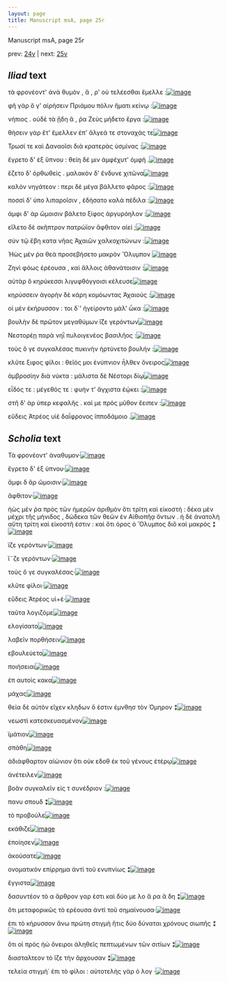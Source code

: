```yaml
---
layout: page
title: Manuscript msA, page 25r
---
```


Manuscript msA, page 25r

prev:  [24v](../24v) | next:  [25v](../25v)

## *Iliad* text

τὰ φρονέοντ' ἀνὰ θυμὸν , ἅ , ρ' οὐ τελέεσθαι ἔμελλε :[![image](http://www.homermultitext.org/iipsrv?OBJ=IIP,1.0&FIF=/project/homer/pyramidal/deepzoom/hmt/vaimg/2017a/VA025RN_0026.tif&RGN=0.167,0.1998,0.389,0.0398&WID=1000&CVT=JPEG)](http://www.homermultitext.org/ict2/?urn=urn:cite2:hmt:vaimg.2017a:VA025RN_0026@0.167,0.1998,0.389,0.0398)

φῆ γὰρ ὅ γ' αἱρήσειν Πριάμου πόλιν ἤματι κείνῳ :[![image](http://www.homermultitext.org/iipsrv?OBJ=IIP,1.0&FIF=/project/homer/pyramidal/deepzoom/hmt/vaimg/2017a/VA025RN_0026.tif&RGN=0.172,0.2246,0.395,0.0293&WID=1000&CVT=JPEG)](http://www.homermultitext.org/ict2/?urn=urn:cite2:hmt:vaimg.2017a:VA025RN_0026@0.172,0.2246,0.395,0.0293)

νήπιος . οὐδὲ τὰ ᾔδη ἅ , ῥα Ζεὺς μήδετο ἔργα :[![image](http://www.homermultitext.org/iipsrv?OBJ=IIP,1.0&FIF=/project/homer/pyramidal/deepzoom/hmt/vaimg/2017a/VA025RN_0026.tif&RGN=0.17,0.2442,0.388,0.0338&WID=1000&CVT=JPEG)](http://www.homermultitext.org/ict2/?urn=urn:cite2:hmt:vaimg.2017a:VA025RN_0026@0.17,0.2442,0.388,0.0338)

θήσειν γὰρ ἔτ' ἔμελλεν ἐπ' ἄλγεά τε στοναχάς τε[![image](http://www.homermultitext.org/iipsrv?OBJ=IIP,1.0&FIF=/project/homer/pyramidal/deepzoom/hmt/vaimg/2017a/VA025RN_0026.tif&RGN=0.166,0.2615,0.4,0.0361&WID=1000&CVT=JPEG)](http://www.homermultitext.org/ict2/?urn=urn:cite2:hmt:vaimg.2017a:VA025RN_0026@0.166,0.2615,0.4,0.0361)

Τρωσί τε καὶ Δαναοῖσι διὰ κρατερὰς 					ὑσμίνας :[![image](http://www.homermultitext.org/iipsrv?OBJ=IIP,1.0&FIF=/project/homer/pyramidal/deepzoom/hmt/vaimg/2017a/VA025RN_0026.tif&RGN=0.167,0.2795,0.404,0.0361&WID=1000&CVT=JPEG)](http://www.homermultitext.org/ict2/?urn=urn:cite2:hmt:vaimg.2017a:VA025RN_0026@0.167,0.2795,0.404,0.0361)

ἔγρετο δ' ἐξ ὕπνου : θείη δέ μιν ἀμφέχυτ' ὀμφή .[![image](http://www.homermultitext.org/iipsrv?OBJ=IIP,1.0&FIF=/project/homer/pyramidal/deepzoom/hmt/vaimg/2017a/VA025RN_0026.tif&RGN=0.166,0.2998,0.396,0.0361&WID=1000&CVT=JPEG)](http://www.homermultitext.org/ict2/?urn=urn:cite2:hmt:vaimg.2017a:VA025RN_0026@0.166,0.2998,0.396,0.0361)

ἕζετο δ' ὀρθωθεὶς . μαλακὸν δ' ἔνδυνε χιτῶνα[![image](http://www.homermultitext.org/iipsrv?OBJ=IIP,1.0&FIF=/project/homer/pyramidal/deepzoom/hmt/vaimg/2017a/VA025RN_0026.tif&RGN=0.158,0.3163,0.397,0.0383&WID=1000&CVT=JPEG)](http://www.homermultitext.org/ict2/?urn=urn:cite2:hmt:vaimg.2017a:VA025RN_0026@0.158,0.3163,0.397,0.0383)

καλὸν νηγάτεον : περι δὲ μέγα βάλλετο φᾶρος :[![image](http://www.homermultitext.org/iipsrv?OBJ=IIP,1.0&FIF=/project/homer/pyramidal/deepzoom/hmt/vaimg/2017a/VA025RN_0026.tif&RGN=0.165,0.3366,0.382,0.0361&WID=1000&CVT=JPEG)](http://www.homermultitext.org/ict2/?urn=urn:cite2:hmt:vaimg.2017a:VA025RN_0026@0.165,0.3366,0.382,0.0361)

ποσσὶ δ' ὑπο λιπαροῖσιν , ἐδήσατο καλὰ πέδιλα :[![image](http://www.homermultitext.org/iipsrv?OBJ=IIP,1.0&FIF=/project/homer/pyramidal/deepzoom/hmt/vaimg/2017a/VA025RN_0026.tif&RGN=0.161,0.3561,0.412,0.0346&WID=1000&CVT=JPEG)](http://www.homermultitext.org/ict2/?urn=urn:cite2:hmt:vaimg.2017a:VA025RN_0026@0.161,0.3561,0.412,0.0346)

ἀμφι δ' ὰρ ὤμοισιν βάλετο ξίφος ἀργυρόηλον :[![image](http://www.homermultitext.org/iipsrv?OBJ=IIP,1.0&FIF=/project/homer/pyramidal/deepzoom/hmt/vaimg/2017a/VA025RN_0026.tif&RGN=0.16,0.3764,0.395,0.0346&WID=1000&CVT=JPEG)](http://www.homermultitext.org/ict2/?urn=urn:cite2:hmt:vaimg.2017a:VA025RN_0026@0.16,0.3764,0.395,0.0346)

εἵλετο δὲ σκῆπτρον πατρώϊον ἄφθιτον αἰεί ;[![image](http://www.homermultitext.org/iipsrv?OBJ=IIP,1.0&FIF=/project/homer/pyramidal/deepzoom/hmt/vaimg/2017a/VA025RN_0026.tif&RGN=0.167,0.3967,0.385,0.0338&WID=1000&CVT=JPEG)](http://www.homermultitext.org/ict2/?urn=urn:cite2:hmt:vaimg.2017a:VA025RN_0026@0.167,0.3967,0.385,0.0338)

σὺν τῷ ἔβη κατα νῆας Ἀχαιῶν χαλκοχιτώνων :[![image](http://www.homermultitext.org/iipsrv?OBJ=IIP,1.0&FIF=/project/homer/pyramidal/deepzoom/hmt/vaimg/2017a/VA025RN_0026.tif&RGN=0.163,0.4162,0.41,0.0331&WID=1000&CVT=JPEG)](http://www.homermultitext.org/ict2/?urn=urn:cite2:hmt:vaimg.2017a:VA025RN_0026@0.163,0.4162,0.41,0.0331)

Ἠὼς μέν ῥα θεὰ 					προσεβήσετο μακρὸν Ὄλυμπον 				[![image](http://www.homermultitext.org/iipsrv?OBJ=IIP,1.0&FIF=/project/homer/pyramidal/deepzoom/hmt/vaimg/2017a/VA025RN_0026.tif&RGN=0.154,0.4313,0.42,0.0383&WID=1000&CVT=JPEG)](http://www.homermultitext.org/ict2/?urn=urn:cite2:hmt:vaimg.2017a:VA025RN_0026@0.154,0.4313,0.42,0.0383)

Ζηνὶ φόως ἐρέουσα , καὶ 					ἄλλοις ἀθανάτοισιν :[![image](http://www.homermultitext.org/iipsrv?OBJ=IIP,1.0&FIF=/project/homer/pyramidal/deepzoom/hmt/vaimg/2017a/VA025RN_0026.tif&RGN=0.156,0.4493,0.398,0.0383&WID=1000&CVT=JPEG)](http://www.homermultitext.org/ict2/?urn=urn:cite2:hmt:vaimg.2017a:VA025RN_0026@0.156,0.4493,0.398,0.0383)

αὐτὰρ ὃ κηρύκεσσι λιγυφθόγγοισι κέλευσε[![image](http://www.homermultitext.org/iipsrv?OBJ=IIP,1.0&FIF=/project/homer/pyramidal/deepzoom/hmt/vaimg/2017a/VA025RN_0026.tif&RGN=0.159,0.4733,0.387,0.0353&WID=1000&CVT=JPEG)](http://www.homermultitext.org/ict2/?urn=urn:cite2:hmt:vaimg.2017a:VA025RN_0026@0.159,0.4733,0.387,0.0353)

κηρύσσειν ἀγορὴν δὲ κάρη κομόωντας Ἀχαιούς :[![image](http://www.homermultitext.org/iipsrv?OBJ=IIP,1.0&FIF=/project/homer/pyramidal/deepzoom/hmt/vaimg/2017a/VA025RN_0026.tif&RGN=0.157,0.4899,0.414,0.0338&WID=1000&CVT=JPEG)](http://www.homermultitext.org/ict2/?urn=urn:cite2:hmt:vaimg.2017a:VA025RN_0026@0.157,0.4899,0.414,0.0338)

οἱ μὲν ἐκήρυσσον : τοι δ`' ἠγείροντο μάλ' ὦκα :[![image](http://www.homermultitext.org/iipsrv?OBJ=IIP,1.0&FIF=/project/homer/pyramidal/deepzoom/hmt/vaimg/2017a/VA025RN_0026.tif&RGN=0.163,0.5109,0.393,0.0361&WID=1000&CVT=JPEG)](http://www.homermultitext.org/ict2/?urn=urn:cite2:hmt:vaimg.2017a:VA025RN_0026@0.163,0.5109,0.393,0.0361)

βουλὴν δὲ πρῶτον μεγαθύμων ἵ̈ζε γερόντων[![image](http://www.homermultitext.org/iipsrv?OBJ=IIP,1.0&FIF=/project/homer/pyramidal/deepzoom/hmt/vaimg/2017a/VA025RN_0026.tif&RGN=0.161,0.5312,0.379,0.0301&WID=1000&CVT=JPEG)](http://www.homermultitext.org/ict2/?urn=urn:cite2:hmt:vaimg.2017a:VA025RN_0026@0.161,0.5312,0.379,0.0301)

Νεστορέῃ παρὰ νηῒ 					πυλοιγενέος βασιλῆος :[![image](http://www.homermultitext.org/iipsrv?OBJ=IIP,1.0&FIF=/project/homer/pyramidal/deepzoom/hmt/vaimg/2017a/VA025RN_0026.tif&RGN=0.157,0.5477,0.402,0.0353&WID=1000&CVT=JPEG)](http://www.homermultitext.org/ict2/?urn=urn:cite2:hmt:vaimg.2017a:VA025RN_0026@0.157,0.5477,0.402,0.0353)

τοὺς ὅ γε συγκαλέσας πυκινὴν ἠρτύνετο βουλήν :[![image](http://www.homermultitext.org/iipsrv?OBJ=IIP,1.0&FIF=/project/homer/pyramidal/deepzoom/hmt/vaimg/2017a/VA025RN_0026.tif&RGN=0.153,0.5665,0.411,0.0361&WID=1000&CVT=JPEG)](http://www.homermultitext.org/ict2/?urn=urn:cite2:hmt:vaimg.2017a:VA025RN_0026@0.153,0.5665,0.411,0.0361)

κλῦτε ξιφος φίλοι : θεῖός μοι ἐνύπνιον ἦλθεν ὄνειρος[![image](http://www.homermultitext.org/iipsrv?OBJ=IIP,1.0&FIF=/project/homer/pyramidal/deepzoom/hmt/vaimg/2017a/VA025RN_0026.tif&RGN=0.157,0.5845,0.424,0.0383&WID=1000&CVT=JPEG)](http://www.homermultitext.org/ict2/?urn=urn:cite2:hmt:vaimg.2017a:VA025RN_0026@0.157,0.5845,0.424,0.0383)

ἀμβροσίην διὰ νύκτα : μάλιστα δὲ Νέστορι δίῳ[![image](http://www.homermultitext.org/iipsrv?OBJ=IIP,1.0&FIF=/project/homer/pyramidal/deepzoom/hmt/vaimg/2017a/VA025RN_0026.tif&RGN=0.157,0.5845,0.424,0.0383&WID=1000&CVT=JPEG)](http://www.homermultitext.org/ict2/?urn=urn:cite2:hmt:vaimg.2017a:VA025RN_0026@0.157,0.5845,0.424,0.0383)

εἶδός τε : μέγεθός τε : φυήν τ' ἄγχιστα ἐῴκει :[![image](http://www.homermultitext.org/iipsrv?OBJ=IIP,1.0&FIF=/project/homer/pyramidal/deepzoom/hmt/vaimg/2017a/VA025RN_0026.tif&RGN=0.157,0.6221,0.4,0.0346&WID=1000&CVT=JPEG)](http://www.homermultitext.org/ict2/?urn=urn:cite2:hmt:vaimg.2017a:VA025RN_0026@0.157,0.6221,0.4,0.0346)

στῆ δ' ὰρ ὑπερ κεφαλῆς . καί με πρὸς μῦθον ἔειπεν :[![image](http://www.homermultitext.org/iipsrv?OBJ=IIP,1.0&FIF=/project/homer/pyramidal/deepzoom/hmt/vaimg/2017a/VA025RN_0026.tif&RGN=0.151,0.6424,0.425,0.0338&WID=1000&CVT=JPEG)](http://www.homermultitext.org/ict2/?urn=urn:cite2:hmt:vaimg.2017a:VA025RN_0026@0.151,0.6424,0.425,0.0338)

εὕδεις Ἀτρέος υἱὲ 					δαΐφρονος ἱπποδάμοιο .[![image](http://www.homermultitext.org/iipsrv?OBJ=IIP,1.0&FIF=/project/homer/pyramidal/deepzoom/hmt/vaimg/2017a/VA025RN_0026.tif&RGN=0.145,0.6612,0.412,0.0413&WID=1000&CVT=JPEG)](http://www.homermultitext.org/ict2/?urn=urn:cite2:hmt:vaimg.2017a:VA025RN_0026@0.145,0.6612,0.412,0.0413)

## *Scholia* text

Τὰ φρονέοντ' ἀναθυμον·[![image](http://www.homermultitext.org/iipsrv?OBJ=IIP,1.0&FIF=/project/homer/pyramidal/deepzoom/hmt/vaimg/2017a/VA025RN_0026.tif&RGN=0.1717,0.0948,0.5463,0.0207&WID=1000&CVT=JPEG)](http://www.homermultitext.org/ict2/?urn=urn:cite2:hmt:vaimg.2017a:VA025RN_0026@0.1717,0.0948,0.5463,0.0207)

ἔγρετο δ' ἐξ ύπνου·[![image](http://www.homermultitext.org/iipsrv?OBJ=IIP,1.0&FIF=/project/homer/pyramidal/deepzoom/hmt/vaimg/2017a/VA025RN_0026.tif&RGN=0.1683,0.1101,0.6042,0.032&WID=1000&CVT=JPEG)](http://www.homermultitext.org/ict2/?urn=urn:cite2:hmt:vaimg.2017a:VA025RN_0026@0.1683,0.1101,0.6042,0.032)

ἄμφι δ ἂρ ὤμοισιν·[![image](http://www.homermultitext.org/iipsrv?OBJ=IIP,1.0&FIF=/project/homer/pyramidal/deepzoom/hmt/vaimg/2017a/VA025RN_0026.tif&RGN=0.5658,0.1849,0.2142,0.1092&WID=1000&CVT=JPEG)](http://www.homermultitext.org/ict2/?urn=urn:cite2:hmt:vaimg.2017a:VA025RN_0026@0.5658,0.1849,0.2142,0.1092)

ἄφθιτον·[![image](http://www.homermultitext.org/iipsrv?OBJ=IIP,1.0&FIF=/project/homer/pyramidal/deepzoom/hmt/vaimg/2017a/VA025RN_0026.tif&RGN=0.5554,0.2863,0.2238,0.053&WID=1000&CVT=JPEG)](http://www.homermultitext.org/ict2/?urn=urn:cite2:hmt:vaimg.2017a:VA025RN_0026@0.5554,0.2863,0.2238,0.053)

ἠὼς μέν ῥα πρὸς τῶν ἡμερῶν ἀριθμὸν ὅτι τρίτη καὶ εἰκοστή : δέκα μὲν μέχρι τῆς μήνιδος , δώδεκα τῶν θεῶν ἐν Αἰθιοπῆᾳ ὄντων . ἡ δὲ ἀνατολὴ αὕτη τρίτη καὶ εἰκοστῆ ἐστιν : καὶ ὅτι όρος ὁ Ὄλυμπος διὃ καὶ μακρός ⁑[![image](http://www.homermultitext.org/iipsrv?OBJ=IIP,1.0&FIF=/project/homer/pyramidal/deepzoom/hmt/vaimg/2017a/VA025RN_0026.tif&RGN=0.5554,0.3304,0.2496,0.0663&WID=1000&CVT=JPEG)](http://www.homermultitext.org/ict2/?urn=urn:cite2:hmt:vaimg.2017a:VA025RN_0026@0.5554,0.3304,0.2496,0.0663)

ϊζε γερόντων·[![image](http://www.homermultitext.org/iipsrv?OBJ=IIP,1.0&FIF=/project/homer/pyramidal/deepzoom/hmt/vaimg/2017a/VA025RN_0026.tif&RGN=0.5596,0.3908,0.2263,0.051&WID=1000&CVT=JPEG)](http://www.homermultitext.org/ict2/?urn=urn:cite2:hmt:vaimg.2017a:VA025RN_0026@0.5596,0.3908,0.2263,0.051)

ἵ¨ζε γερόντων·[![image](http://www.homermultitext.org/iipsrv?OBJ=IIP,1.0&FIF=/project/homer/pyramidal/deepzoom/hmt/vaimg/2017a/VA025RN_0026.tif&RGN=0.5558,0.4815,0.2292,0.042&WID=1000&CVT=JPEG)](http://www.homermultitext.org/ict2/?urn=urn:cite2:hmt:vaimg.2017a:VA025RN_0026@0.5558,0.4815,0.2292,0.042)

τοὺς ὅ γε συγκαλέσας·[![image](http://www.homermultitext.org/iipsrv?OBJ=IIP,1.0&FIF=/project/homer/pyramidal/deepzoom/hmt/vaimg/2017a/VA025RN_0026.tif&RGN=0.5529,0.5169,0.2542,0.0497&WID=1000&CVT=JPEG)](http://www.homermultitext.org/ict2/?urn=urn:cite2:hmt:vaimg.2017a:VA025RN_0026@0.5529,0.5169,0.2542,0.0497)

κλῦτε φίλοι·[![image](http://www.homermultitext.org/iipsrv?OBJ=IIP,1.0&FIF=/project/homer/pyramidal/deepzoom/hmt/vaimg/2017a/VA025RN_0026.tif&RGN=0.5604,0.5616,0.2333,0.058&WID=1000&CVT=JPEG)](http://www.homermultitext.org/ict2/?urn=urn:cite2:hmt:vaimg.2017a:VA025RN_0026@0.5604,0.5616,0.2333,0.058)

εὔδεις Ἀτρέος υἱ+ὲ·[![image](http://www.homermultitext.org/iipsrv?OBJ=IIP,1.0&FIF=/project/homer/pyramidal/deepzoom/hmt/vaimg/2017a/VA025RN_0026.tif&RGN=0.1496,0.6999,0.6463,0.0594&WID=1000&CVT=JPEG)](http://www.homermultitext.org/ict2/?urn=urn:cite2:hmt:vaimg.2017a:VA025RN_0026@0.1496,0.6999,0.6463,0.0594)

ταῦτα λογιζόμε[![image](http://www.homermultitext.org/iipsrv?OBJ=IIP,1.0&FIF=/project/homer/pyramidal/deepzoom/hmt/vaimg/2017a/VA025RN_0026.tif&RGN=0.2064,0.2,0.0627,0.013&WID=1000&CVT=JPEG)](http://www.homermultitext.org/ict2/?urn=urn:cite2:hmt:vaimg.2017a:VA025RN_0026@0.2064,0.2,0.0627,0.013)

ελογίσατο[![image](http://www.homermultitext.org/iipsrv?OBJ=IIP,1.0&FIF=/project/homer/pyramidal/deepzoom/hmt/vaimg/2017a/VA025RN_0026.tif&RGN=0.1873,0.2249,0.0441,0.0075&WID=1000&CVT=JPEG)](http://www.homermultitext.org/ict2/?urn=urn:cite2:hmt:vaimg.2017a:VA025RN_0026@0.1873,0.2249,0.0441,0.0075)

λαβεῖν πορθήσειν[![image](http://www.homermultitext.org/iipsrv?OBJ=IIP,1.0&FIF=/project/homer/pyramidal/deepzoom/hmt/vaimg/2017a/VA025RN_0026.tif&RGN=0.2705,0.2246,0.0641,0.0096&WID=1000&CVT=JPEG)](http://www.homermultitext.org/ict2/?urn=urn:cite2:hmt:vaimg.2017a:VA025RN_0026@0.2705,0.2246,0.0641,0.0096)

εβουλεύετο[![image](http://www.homermultitext.org/iipsrv?OBJ=IIP,1.0&FIF=/project/homer/pyramidal/deepzoom/hmt/vaimg/2017a/VA025RN_0026.tif&RGN=0.4423,0.2451,0.0468,0.0102&WID=1000&CVT=JPEG)](http://www.homermultitext.org/ict2/?urn=urn:cite2:hmt:vaimg.2017a:VA025RN_0026@0.4423,0.2451,0.0468,0.0102)

ποιήσειαι[![image](http://www.homermultitext.org/iipsrv?OBJ=IIP,1.0&FIF=/project/homer/pyramidal/deepzoom/hmt/vaimg/2017a/VA025RN_0026.tif&RGN=0.1864,0.2601,0.0427,0.0092&WID=1000&CVT=JPEG)](http://www.homermultitext.org/ict2/?urn=urn:cite2:hmt:vaimg.2017a:VA025RN_0026@0.1864,0.2601,0.0427,0.0092)

ἐπ αυτοὶς κακα[![image](http://www.homermultitext.org/iipsrv?OBJ=IIP,1.0&FIF=/project/homer/pyramidal/deepzoom/hmt/vaimg/2017a/VA025RN_0026.tif&RGN=0.3982,0.2621,0.0545,0.0119&WID=1000&CVT=JPEG)](http://www.homermultitext.org/ict2/?urn=urn:cite2:hmt:vaimg.2017a:VA025RN_0026@0.3982,0.2621,0.0545,0.0119)

μάχας[![image](http://www.homermultitext.org/iipsrv?OBJ=IIP,1.0&FIF=/project/homer/pyramidal/deepzoom/hmt/vaimg/2017a/VA025RN_0026.tif&RGN=0.5009,0.2863,0.0336,0.0109&WID=1000&CVT=JPEG)](http://www.homermultitext.org/ict2/?urn=urn:cite2:hmt:vaimg.2017a:VA025RN_0026@0.5009,0.2863,0.0336,0.0109)

θεία δὲ αὐτὸν εῖχεν κληδων ὅ ἐστιν ἐμνθησ τὸν Όμηρον ⁑[![image](http://www.homermultitext.org/iipsrv?OBJ=IIP,1.0&FIF=/project/homer/pyramidal/deepzoom/hmt/vaimg/2017a/VA025RN_0026.tif&RGN=0.3386,0.2997,0.2068,0.014&WID=1000&CVT=JPEG)](http://www.homermultitext.org/ict2/?urn=urn:cite2:hmt:vaimg.2017a:VA025RN_0026@0.3386,0.2997,0.2068,0.014)

νεωστὶ κατεσκευασμένον[![image](http://www.homermultitext.org/iipsrv?OBJ=IIP,1.0&FIF=/project/homer/pyramidal/deepzoom/hmt/vaimg/2017a/VA025RN_0026.tif&RGN=0.2441,0.3375,0.0945,0.013&WID=1000&CVT=JPEG)](http://www.homermultitext.org/ict2/?urn=urn:cite2:hmt:vaimg.2017a:VA025RN_0026@0.2441,0.3375,0.0945,0.013)

ϊμάτιον[![image](http://www.homermultitext.org/iipsrv?OBJ=IIP,1.0&FIF=/project/homer/pyramidal/deepzoom/hmt/vaimg/2017a/VA025RN_0026.tif&RGN=0.4836,0.3403,0.0405,0.014&WID=1000&CVT=JPEG)](http://www.homermultitext.org/ict2/?urn=urn:cite2:hmt:vaimg.2017a:VA025RN_0026@0.4836,0.3403,0.0405,0.014)

σπάθη[![image](http://www.homermultitext.org/iipsrv?OBJ=IIP,1.0&FIF=/project/homer/pyramidal/deepzoom/hmt/vaimg/2017a/VA025RN_0026.tif&RGN=0.4,0.3785,0.0341,0.0096&WID=1000&CVT=JPEG)](http://www.homermultitext.org/ict2/?urn=urn:cite2:hmt:vaimg.2017a:VA025RN_0026@0.4,0.3785,0.0341,0.0096)

ἀδιάφθαρτον αἰώνιον ὅτι οὐκ εδοθ ἐκ τοῦ γένους ἑτέρῳ[![image](http://www.homermultitext.org/iipsrv?OBJ=IIP,1.0&FIF=/project/homer/pyramidal/deepzoom/hmt/vaimg/2017a/VA025RN_0026.tif&RGN=0.4254,0.3996,0.1382,0.0247&WID=1000&CVT=JPEG)](http://www.homermultitext.org/ict2/?urn=urn:cite2:hmt:vaimg.2017a:VA025RN_0026@0.4254,0.3996,0.1382,0.0247)

ἀνέτειλεν[![image](http://www.homermultitext.org/iipsrv?OBJ=IIP,1.0&FIF=/project/homer/pyramidal/deepzoom/hmt/vaimg/2017a/VA025RN_0026.tif&RGN=0.3621,0.4368,0.0539,0.0115&WID=1000&CVT=JPEG)](http://www.homermultitext.org/ict2/?urn=urn:cite2:hmt:vaimg.2017a:VA025RN_0026@0.3621,0.4368,0.0539,0.0115)

βοᾶν συγκαλεῖν εἰς τ συνέδριον :[![image](http://www.homermultitext.org/iipsrv?OBJ=IIP,1.0&FIF=/project/homer/pyramidal/deepzoom/hmt/vaimg/2017a/VA025RN_0026.tif&RGN=0.2471,0.4932,0.1286,0.0107&WID=1000&CVT=JPEG)](http://www.homermultitext.org/ict2/?urn=urn:cite2:hmt:vaimg.2017a:VA025RN_0026@0.2471,0.4932,0.1286,0.0107)

πανυ σπουδ ⁑[![image](http://www.homermultitext.org/iipsrv?OBJ=IIP,1.0&FIF=/project/homer/pyramidal/deepzoom/hmt/vaimg/2017a/VA025RN_0026.tif&RGN=0.4993,0.5165,0.0389,0.0088&WID=1000&CVT=JPEG)](http://www.homermultitext.org/ict2/?urn=urn:cite2:hmt:vaimg.2017a:VA025RN_0026@0.4993,0.5165,0.0389,0.0088)

τὸ προβούλε[![image](http://www.homermultitext.org/iipsrv?OBJ=IIP,1.0&FIF=/project/homer/pyramidal/deepzoom/hmt/vaimg/2017a/VA025RN_0026.tif&RGN=0.1804,0.5315,0.0554,0.0094&WID=1000&CVT=JPEG)](http://www.homermultitext.org/ict2/?urn=urn:cite2:hmt:vaimg.2017a:VA025RN_0026@0.1804,0.5315,0.0554,0.0094)

εκάθιζε[![image](http://www.homermultitext.org/iipsrv?OBJ=IIP,1.0&FIF=/project/homer/pyramidal/deepzoom/hmt/vaimg/2017a/VA025RN_0026.tif&RGN=0.4543,0.5334,0.0361,0.0083&WID=1000&CVT=JPEG)](http://www.homermultitext.org/ict2/?urn=urn:cite2:hmt:vaimg.2017a:VA025RN_0026@0.4543,0.5334,0.0361,0.0083)

ἐποίησεν[![image](http://www.homermultitext.org/iipsrv?OBJ=IIP,1.0&FIF=/project/homer/pyramidal/deepzoom/hmt/vaimg/2017a/VA025RN_0026.tif&RGN=0.4632,0.5717,0.0311,0.0072&WID=1000&CVT=JPEG)](http://www.homermultitext.org/ict2/?urn=urn:cite2:hmt:vaimg.2017a:VA025RN_0026@0.4632,0.5717,0.0311,0.0072)

ἀκούσατε[![image](http://www.homermultitext.org/iipsrv?OBJ=IIP,1.0&FIF=/project/homer/pyramidal/deepzoom/hmt/vaimg/2017a/VA025RN_0026.tif&RGN=0.2382,0.5873,0.0404,0.0099&WID=1000&CVT=JPEG)](http://www.homermultitext.org/ict2/?urn=urn:cite2:hmt:vaimg.2017a:VA025RN_0026@0.2382,0.5873,0.0404,0.0099)

ονοματικὸν επίρρημα ἀντὶ τοῦ ενυπνίως ⁑[![image](http://www.homermultitext.org/iipsrv?OBJ=IIP,1.0&FIF=/project/homer/pyramidal/deepzoom/hmt/vaimg/2017a/VA025RN_0026.tif&RGN=0.4193,0.5884,0.1461,0.0115&WID=1000&CVT=JPEG)](http://www.homermultitext.org/ict2/?urn=urn:cite2:hmt:vaimg.2017a:VA025RN_0026@0.4193,0.5884,0.1461,0.0115)

ἔγγιστα[![image](http://www.homermultitext.org/iipsrv?OBJ=IIP,1.0&FIF=/project/homer/pyramidal/deepzoom/hmt/vaimg/2017a/VA025RN_0026.tif&RGN=0.4329,0.6278,0.0325,0.0105&WID=1000&CVT=JPEG)](http://www.homermultitext.org/ict2/?urn=urn:cite2:hmt:vaimg.2017a:VA025RN_0026@0.4329,0.6278,0.0325,0.0105)

δασυντέον τὸ α ἄρθρον γαρ ἐστι καὶ δύο με λο ἅ ρα ἃ δη ⁑[![image](http://www.homermultitext.org/iipsrv?OBJ=IIP,1.0&FIF=/project/homer/pyramidal/deepzoom/hmt/vaimg/2017a/VA025RN_0026.tif&RGN=0.5293,0.2065,0.0454,0.0461&WID=1000&CVT=JPEG)](http://www.homermultitext.org/ict2/?urn=urn:cite2:hmt:vaimg.2017a:VA025RN_0026@0.5293,0.2065,0.0454,0.0461)

ὅτι μεταφορικῶς τὸ ερέουσα ἀντὶ τοῦ σημαίνουσα·[![image](http://www.homermultitext.org/iipsrv?OBJ=IIP,1.0&FIF=/project/homer/pyramidal/deepzoom/hmt/vaimg/2017a/VA025RN_0026.tif&RGN=0.5143,0.4607,0.0514,0.0338&WID=1000&CVT=JPEG)](http://www.homermultitext.org/ict2/?urn=urn:cite2:hmt:vaimg.2017a:VA025RN_0026@0.5143,0.4607,0.0514,0.0338)

ἐπι τὸ κήρυσσον ἄνω πρώτη στιγμὴ ἥτις δύο δύναται χρόνους σιωπῆς ⁑[![image](http://www.homermultitext.org/iipsrv?OBJ=IIP,1.0&FIF=/project/homer/pyramidal/deepzoom/hmt/vaimg/2017a/VA025RN_0026.tif&RGN=0.5182,0.5251,0.0532,0.0408&WID=1000&CVT=JPEG)](http://www.homermultitext.org/ict2/?urn=urn:cite2:hmt:vaimg.2017a:VA025RN_0026@0.5182,0.5251,0.0532,0.0408)

ὅτι οἱ πρὸς ἠὼ ὄνειροι ἀληθεῖς πεπτωμένων τῶν σιτίων ⁑[![image](http://www.homermultitext.org/iipsrv?OBJ=IIP,1.0&FIF=/project/homer/pyramidal/deepzoom/hmt/vaimg/2017a/VA025RN_0026.tif&RGN=0.0804,0.4358,0.0904,0.0316&WID=1000&CVT=JPEG)](http://www.homermultitext.org/ict2/?urn=urn:cite2:hmt:vaimg.2017a:VA025RN_0026@0.0804,0.4358,0.0904,0.0316)

διασταλτεον τὸ ἵζε τὴν ἄρχουσαν ⁑[![image](http://www.homermultitext.org/iipsrv?OBJ=IIP,1.0&FIF=/project/homer/pyramidal/deepzoom/hmt/vaimg/2017a/VA025RN_0026.tif&RGN=0.0911,0.5334,0.0804,0.0274&WID=1000&CVT=JPEG)](http://www.homermultitext.org/ict2/?urn=urn:cite2:hmt:vaimg.2017a:VA025RN_0026@0.0911,0.5334,0.0804,0.0274)

τελεία στιγμὴ΄ ἐπι τὸ φίλοι : αὐτοτελὴς γὰρ ὁ λογ ·[![image](http://www.homermultitext.org/iipsrv?OBJ=IIP,1.0&FIF=/project/homer/pyramidal/deepzoom/hmt/vaimg/2017a/VA025RN_0026.tif&RGN=0.0793,0.5937,0.0696,0.0311&WID=1000&CVT=JPEG)](http://www.homermultitext.org/ict2/?urn=urn:cite2:hmt:vaimg.2017a:VA025RN_0026@0.0793,0.5937,0.0696,0.0311)